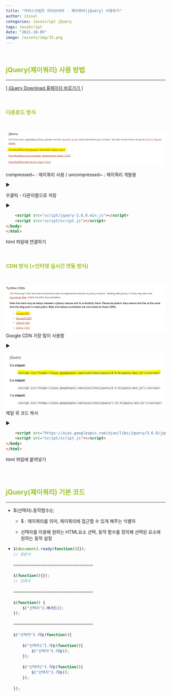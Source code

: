 ```yaml
---
title: "자바스크립트 라이브러리 - 제이쿼리(jQuery) 사용하기"
author: Jinsol
categories: Javascript jQuery
tags: JavaScript
date: "2021-10-05"
image: /assets/img/JS.png
---
```


<br>

## <span style="color:#9bc322">jQuery(제이쿼리) 사용 방법</span>

<hr>

[[ jQuery Download 홈페이지 바로가기 ]](https://jquery.com/download/)

<br>

### <span style="color:#9bc322">다운로드 방식</span>

<br>

![](/assets/img/jq01.PNG)

compressed~ : 제이쿼리 사용 / uncompressed~ : 제이쿼리 개발용

▶

우클릭 - 다른이름으로 저장

▶

```html
    <script src="script/jquery-3.6.0.min.js"></script>
    <script src="script/script.js"></script>
</body>
</html>
```

html 파일에 연결하기

<br>

### <span style="color:#9bc322">CDN 방식 (=인터넷 실시간 연동 방식)</span>

<br>

![](/assets/img/jq02.PNG)
Google CDN 가장 많이 사용함

▶

![](/assets/img/jq03.PNG)
제일 위 코드 복사

▶

```html
    <script src="https://ajax.googleapis.com/ajax/libs/jquery/3.6.0/jquery.min.js"></script>
    <script src="script/script.js"></script>
</body>
</html>
```

html 파일에 붙여넣기

<br><br>

## <span style="color:#9bc322">jQuery(제이쿼리) 기본 코드</span>

<hr>

- $(선택자).동작함수();

    - $ : 제이쿼리를 의미, 제이쿼리에 접근할 수 있게 해주는 식별자

    - 선택자를 이용해 원하는 HTML요소 선택, 동작 함수를 정의해 선택된 요소에 원하는 동작 설정

-   ```javascript
    $(document).ready(function(){}); 
    // 원본식

    ===================================

    $(function(){});
    // 단축식

    ===================================

    $(function() { 
        $("선택자").메서드();
    });

    ===================================

    $("선택자").기능(function(){ 

        $("선택자1").기능(function(){ 
            $("선택자").기능();
        });

        $("선택자2").기능(function(){ 
            $("선택자").기능();
        });

    });
    ```